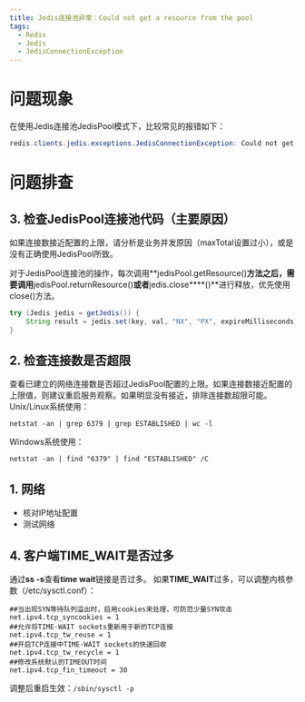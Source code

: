 ```yaml
---
title: Jedis连接池异常：Could not get a resource from the pool
tags:
  - Redis
  - Jedis
  - JedisConnectionException
---
```

# 问题现象
在使用Jedis连接池JedisPool模式下，比较常见的报错如下：
```java
redis.clients.jedis.exceptions.JedisConnectionException: Could not get a resource from the pool
```
# 问题排查
## 3. 检查JedisPool连接池代码（主要原因）
如果连接数接近配置的上限，请分析是业务并发原因（maxTotal设置过小），或是没有正确使用JedisPool所致。

对于JedisPool连接池的操作，每次调用**jedisPool.getResource()**方法之后，需要调用**jedisPool.returnResource()**或者**jedis.close****()**进行释放，优先使用close()方法。

```java
try (Jedis jedis = getJedis()) {
	String result = jedis.set(key, val, "NX", "PX", expireMilliseconds);
}
```

## 2. 检查连接数是否超限

查看已建立的网络连接数是否超过JedisPool配置的上限。如果连接数接近配置的上限值，则建议重启服务观察。如果明显没有接近，排除连接数超限可能。
Unix/Linux系统使用：
```shell
netstat -an | grep 6379 | grep ESTABLISHED | wc -l
```
Windows系统使用：
```shell
netstat -an | find "6379" | find "ESTABLISHED" /C
```
## 1. 网络
* 核对IP地址配置
* 测试网络
## 4. 客户端TIME_WAIT是否过多
通过**ss -s**查看**time wait**链接是否过多。
如果**TIME_WAIT**过多，可以调整内核参数（/etc/sysctl.conf）：
```shell
##当出现SYN等待队列溢出时，启用cookies来处理，可防范少量SYN攻击
net.ipv4.tcp_syncookies = 1
##允许将TIME-WAIT sockets重新用于新的TCP连接
net.ipv4.tcp_tw_reuse = 1
##开启TCP连接中TIME-WAIT sockets的快速回收
net.ipv4.tcp_tw_recycle = 1
##修改系统默认的TIMEOUT时间
net.ipv4.tcp_fin_timeout = 30
```

调整后重启生效：`/sbin/sysctl -p`